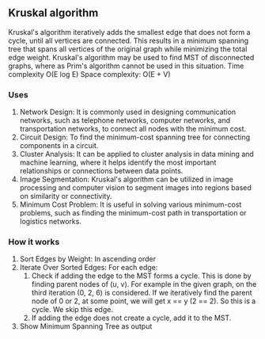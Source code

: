 ## Kruskal algorithm
Kruskal's algorithm iteratively adds the smallest edge that does not form a cycle, until all vertices are connected. This results in a minimum spanning tree that spans all vertices of the original graph while minimizing the total edge weight.
Kruskal's algorithm may be used to find MST of disconnected graphs, where as Prim's algorithm cannot be used in this situation.
Time complexity     O(E log E)
Space complexity:   O(E + V)

### Uses
1. Network Design: It is commonly used in designing communication networks, such as telephone networks, computer networks, and transportation networks, to connect all nodes with the minimum cost.
2. Circuit Design: To find the minimum-cost spanning tree for connecting components in a circuit.
3. Cluster Analysis: It can be applied to cluster analysis in data mining and machine learning, where it helps identify the most important relationships or connections between data points.
4. Image Segmentation: Kruskal's algorithm can be utilized in image processing and computer vision to segment images into regions based on similarity or connectivity.
5. Minimum Cost Problem: It is useful in solving various minimum-cost problems, such as finding the minimum-cost path in transportation or logistics networks.

### How it works
1. Sort Edges by Weight: In ascending order
2. Iterate Over Sorted Edges: For each edge:
   1. Check if adding the edge to the MST forms a cycle. This is done by finding parent nodes of (u, v). For example in the given graph, on the third iteration (0, 2, 6) is considered. If we iteratively find the parent node of 0 or 2, at some point, we will get x == y (2 == 2). So this is a cycle. We skip this edge.
   2. If adding the edge does not create a cycle, add it to the MST.
3. Show Minimum Spanning Tree as output